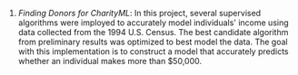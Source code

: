 1. *Finding Donors for CharityML*: In this project, several supervised algorithms were imployed to accurately model individuals' income using data collected from the 1994 U.S. Census. The best candidate algorithm from preliminary results was optimized to best model the data. The goal with this implementation is to construct a model that accurately predicts whether an individual makes more than $50,000. 
